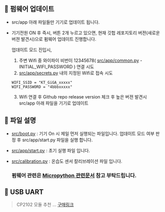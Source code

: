 ## :rocket: 펌웨어 업데이트

-   src/app 아래 파일들만 기기로 업데이트 됩니다.

-   기기전원 ON 후 즉시, 버튼 2개 누르고 있으면, 현재 깃헙 레포지토리 버젼(새로운 버젼 발견시)으로 펌웨어 업데이트 진행합니다.

    업데이트 모드 진입시,

    1. 주변 Wifi 중 와이파이 비번이 12345678( [src/app/common.py](https://github.com/sam0910/narmi000/blob/main/src/app/common.py) - INITIAL_WIFI_PASSWORD ) 연결 시도
    2. [src/app/secrets.py](https://github.com/sam0910/narmi000/blob/main/src/app/secrets.py) 내의 지정된 Wifi로 접속 시도

    ```
    WIFI_SSID = "KT_GiGA_xxxxx"
    WIFI_PASSWORD = "4bbbxxxxx"
    ```

    3. Wifi 연결 후 Github repo release version 체크 후 높은 버젼 발견시 src/app 아래 파일을 기기로 업데이트

## :rocket: 파일 설명

-   [src/boot.py](https://github.com/sam0910/narmi000/blob/main/src/boot.py) : 기기 On 시 제일 먼저 실행되는 파일입니다. 업데이트 모드 여부 판정 후 src/app/start.py 파일을 실행 합니다.

-   [src/app/start.py](https://github.com/sam0910/narmi000/blob/main/src/app/start.py) : 초기 실행 파일 입니다.

-   [src/calibration.py](https://github.com/sam0910/narmi000/blob/main/src/calibration.py) : 온습도 센서 칼리브레이션 파일 입니다.

    ### 펌웨어 관련은 [Micropython 관련문서](https://docs.micropython.org/en/latest/) 참고 부탁드립니다.

## :rocket: USB UART

> CP2102 모듈 추천 ... [구매링크](https://robotscience.kr/goods/view?no=14262&gad_source=1&gbraid=0AAAAACWB_n-m_x6At5UWQn2Q6Hc8YhFkc&gclid=CjwKCAiAmfq6BhAsEiwAX1jsZ2Iw9Hm85rxKg5IMHjzzwXI6OYQJh3hXjFVWU3ZfzOAzd248pVO96hoCz94QAvD_BwE)
